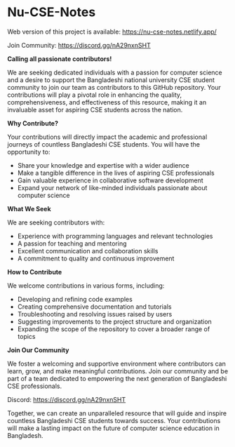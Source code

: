 # Nu-CSE-Notes

Web version of this project is available: https://nu-cse-notes.netlify.app/

Join Community: https://discord.gg/nA29nxnSHT

**Calling all passionate contributors!**

We are seeking dedicated individuals with a passion for computer science and a desire to support the Bangladeshi national university CSE student community to join our team as contributors to this GitHub repository. Your contributions will play a pivotal role in enhancing the quality, comprehensiveness, and effectiveness of this resource, making it an invaluable asset for aspiring CSE students across the nation.

**Why Contribute?**

Your contributions will directly impact the academic and professional journeys of countless Bangladeshi CSE students. You will have the opportunity to:

* Share your knowledge and expertise with a wider audience
* Make a tangible difference in the lives of aspiring CSE professionals
* Gain valuable experience in collaborative software development
* Expand your network of like-minded individuals passionate about computer science

**What We Seek**

We are seeking contributors with:

* Experience with programming languages and relevant technologies
* A passion for teaching and mentoring
* Excellent communication and collaboration skills
* A commitment to quality and continuous improvement

**How to Contribute**

We welcome contributions in various forms, including:

* Developing and refining code examples
* Creating comprehensive documentation and tutorials
* Troubleshooting and resolving issues raised by users
* Suggesting improvements to the project structure and organization
* Expanding the scope of the repository to cover a broader range of topics

**Join Our Community**

We foster a welcoming and supportive environment where contributors can learn, grow, and make meaningful contributions. Join our community and be part of a team dedicated to empowering the next generation of Bangladeshi CSE professionals.

Discord: https://discord.gg/nA29nxnSHT

Together, we can create an unparalleled resource that will guide and inspire countless Bangladeshi CSE students towards success. Your contributions will make a lasting impact on the future of computer science education in Bangladesh.
